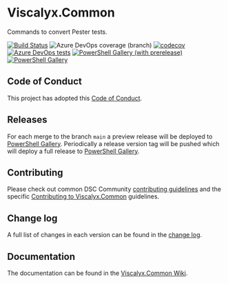 # Viscalyx.Common

Commands to convert Pester tests.

[![Build Status](https://dev.azure.com/viscalyx/Viscalyx.Common/_apis/build/status/viscalyx.Viscalyx.Common?branchName=main)](https://dev.azure.com/viscalyx/Viscalyx.Common/_build/latest?definitionId=33&branchName=main)
![Azure DevOps coverage (branch)](https://img.shields.io/azure-devops/coverage/viscalyx/Viscalyx.Common/33/main)
[![codecov](https://codecov.io/gh/viscalyx/Viscalyx.Common/branch/main/graph/badge.svg)](https://codecov.io/gh/viscalyx/Viscalyx.Common)
[![Azure DevOps tests](https://img.shields.io/azure-devops/tests/viscalyx/Viscalyx.Common/33/main)](https://viscalyx.visualstudio.com/Viscalyx.Common/_test/analytics?definitionId=33&contextType=build)
[![PowerShell Gallery (with prerelease)](https://img.shields.io/powershellgallery/vpre/Viscalyx.Common?label=Viscalyx.Common%20Preview)](https://www.powershellgallery.com/packages/Viscalyx.Common/)
[![PowerShell Gallery](https://img.shields.io/powershellgallery/v/Viscalyx.Common?label=Viscalyx.Common)](https://www.powershellgallery.com/packages/Viscalyx.Common/)

## Code of Conduct

This project has adopted this [Code of Conduct](CODE_OF_CONDUCT.md).

## Releases

For each merge to the branch `main` a preview release will be
deployed to [PowerShell Gallery](https://www.powershellgallery.com/).
Periodically a release version tag will be pushed which will deploy a
full release to [PowerShell Gallery](https://www.powershellgallery.com/).

## Contributing

Please check out common DSC Community [contributing guidelines](https://dsccommunity.org/guidelines/contributing)
and the specific [Contributing to Viscalyx.Common](https://github.com/viscalyx/Viscalyx.Common/blob/main/CONTRIBUTING.md)
guidelines.

## Change log

A full list of changes in each version can be found in the [change log](CHANGELOG.md).

## Documentation

The documentation can be found in the [Viscalyx.Common Wiki](https://github.com/viscalyx/Viscalyx.Common/wiki).
